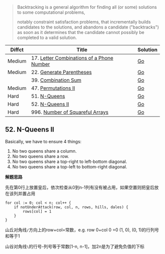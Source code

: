 > Backtracking is a general algorithm for finding all (or some) solutions to some computational problems, 
> 
> notably constraint satisfaction problems, that incrementally builds candidates to the solutions, and abandons a candidate ("backtracks") as soon as it determines that the candidate cannot possibly be completed to a valid solution.

| Diffct | Title                        | Solution                           |
| ------ | ---------------------------- | ---------------------------------- |
| Medium | 17. [Letter Combinations of a Phone Number](https://leetcode.com/problems/letter-combinations-of-a-phone-number/) | [Go](letter_combinations.go)  |
| Medium | 22. [Generate Parentheses](https://leetcode.com/problems/generate-parentheses/)                                   | [Go](generate_parentheses.go) |
|        | 39. [Combination Sum](https://leetcode.com/problems/combination-sum/)                                             | [Go](combination_sum.go)      |
| Medium | 47. [Permutations II](https://leetcode.com/problems/permutations-ii/)                                             | [Go](permutations-ii.go)      |
| Hard   | 51. [N-Queens](https://leetcode.com/problems/n-queens/)                                                           | [Go](n_queens.go)             |
| Hard   | 52. [N-Queens II](https://leetcode.com/problems/n-queens-ii/)                                                     | [Go](n-queens-ii.go)          |
| Hard   | 996. [Number of Squareful Arrays](https://leetcode.com/problems/number-of-squareful-arrays/)                      | [Go](996.number-of-squareful-arrays.go)          |

## 52. N-Queens II
Basically, we have to ensure 4 things:
1. No two queens share a column.
2. No two queens share a row.
3. No two queens share a top-right to left-bottom diagonal.
4. No two queens share a top-left to bottom-right diagonal.

**解题思路**

先在第0行上放置皇后，依次检查从0到n-1列有没有被占用，如果空置则把皇后放在该列并置占用
```
for col := 0; col < n; col++ {
    if notUnderAttack(row, col, n, rows, hills, dales) {
        rows[col] = 1
    }
}
```
山丘对角线`/`方向上的row+col=常数，e.g. row 0+col 0 =0
(1, 0), (0, 1)的行列号和等于1

山谷对角线`\`的行号-列号等于常数[1-n, n-1]，加2n是为了避免负值的下标
